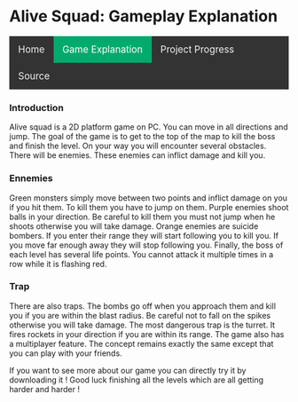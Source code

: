 <head>
    
<h1> Alive Squad: Gameplay Explanation </h1>
    
<style>
    
details summary {cursor: pointer;}
 
/* Add a black background color to the top navigation */
.topnav {
  background-color: #333;
  overflow: hidden;
}

/* Style the links inside the navigation bar */
.topnav a {
  float: left;
  color: #f2f2f2;
  text-align: center;
  padding: 14px 16px;
  text-decoration: none;
  font-size: 17px;
}

/* Change the color of links on hover */
.topnav a:hover {
  background-color: #ddd;
  color: black;
}

/* Add a color to the active/current link */
.topnav a.active {
  background-color: #04AA6D;
  color: white;
}
    
</style>
</head>

<div class="topnav">
  <a href="./index">Home</a>
  <a class="active" href="./explanation">Game Explanation</a>
  <a href="./Project_Progress">Project Progress</a>
  <a href="./source">Source</a>
</div> 

<h3> Introduction </h3>
Alive squad is a 2D platform game on PC. You can move in all directions and jump. 
The goal of the game is to get to the top of the map to kill the boss and finish the level. 
On your way you will encounter several obstacles. There will be enemies. These enemies can inflict damage and kill you. 

<h3> Ennemies </h3>
Green monsters simply move between two points and inflict damage on you if you hit them. To kill them you have to jump on them. 
Purple enemies shoot balls in your direction. Be careful to kill them you must not jump when he shoots otherwise you will take damage. 
Orange enemies are suicide bombers. If you enter their range they will start following you to kill you. If you move far enough away they will stop following you. 
Finally, the boss of each level has several life points. You cannot attack it multiple times in a row while it is flashing red. 

<h3> Trap </h3>
There are also traps. The bombs go off when you approach them and kill you if you are within the blast radius. 
Be careful not to fall on the spikes otherwise you will take damage. 
The most dangerous trap is the turret. It fires rockets in your direction if you are within its range. 
The game also has a multiplayer feature. The concept remains exactly the same except that you can play with your friends. 

If you want to see more about our game you can directly try it by downloading it !
Good luck finishing all the levels which are all getting harder and harder !
